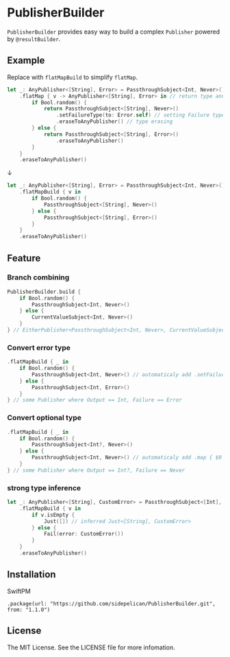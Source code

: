 # PublisherBuilder

`PublisherBuilder` provides easy way to build a complex `Publisher` powered by `@resultBuilder`.

## Example

Replace with `flatMapBuild` to simplify `flatMap`.

```swift
let _: AnyPublisher<[String], Error> = PassthroughSubject<Int, Never>()
    .flatMap { v -> AnyPublisher<[String], Error> in // return type annotation
        if Bool.random() {
            return PassthroughSubject<[String], Never>()
                .setFailureType(to: Error.self) // setting Failure type
                .eraseToAnyPublisher() // type erasing
        } else {
            return PassthroughSubject<[String], Error>()
                .eraseToAnyPublisher()
        }
    }
    .eraseToAnyPublisher()
```

↓

```swift
let _: AnyPublisher<[String], Error> = PassthroughSubject<Int, Never>()
    .flatMapBuild { v in
        if Bool.random() {
            PassthroughSubject<[String], Never>()
        } else {
            PassthroughSubject<[String], Error>()
        }
    }
    .eraseToAnyPublisher()
```

## Feature

### Branch combining

```swift
PublisherBuilder.build {
    if Bool.random() {
        PassthroughSubject<Int, Never>()
    } else {
        CurrentValueSubject<Int, Never>()
    }    
} // EitherPublisher<PassthroughSubject<Int, Never>, CurrentValueSubject<Int, Never>>
```

### Convert error type

```swift
.flatMapBuild { _ in
    if Bool.random() {
        PassthroughSubject<Int, Never>() // automaticaly add .setFailureType(to: Error.self)
    } else {
        PassthroughSubject<Int, Error>()
    }
} // some Publisher where Output == Int, Failure == Error
```

### Convert optional type

```swift
.flatMapBuild { _ in
    if Bool.random() {
        PassthroughSubject<Int?, Never>()
    } else {
        PassthroughSubject<Int, Never>() // automaticaly add .map { $0 }
    }
} // some Publisher where Output == Int?, Failure == Never
```

### strong type inference

```swift
let _: AnyPublisher<[String], CustomError> = PassthroughSubject<[Int], Never>()
    .flatMapBuild { v in
        if v.isEmpty {
            Just([]) // inferred Just<[String], CustomError>
        } else {
            Fail(error: CustomError())
        }
    }
    .eraseToAnyPublisher()
```
 
## Installation

SwiftPM

```
.package(url: "https://github.com/sidepelican/PublisherBuilder.git", from: "1.1.0")
```

## License

The MIT License. See the LICENSE file for more infomation.
